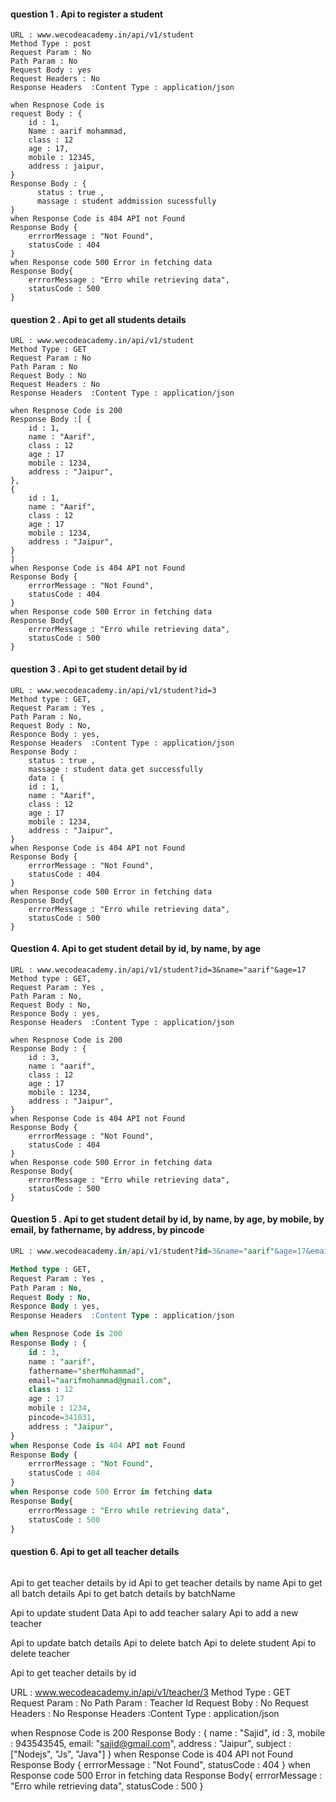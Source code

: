 #### question 1 . Api to register a student 
```
URL : www.wecodeacademy.in/api/v1/student
Method Type : post
Request Param : No 
Path Param : No
Request Body : yes
Request Headers : No 
Response Headers  :Content Type : application/json

when Respnose Code is 
request Body : {
    id : 1,
    Name : aarif mohammad,
    class : 12
    age : 17,
    mobile : 12345,
    address : jaipur,
}
Response Body : {
      status : true ,
      massage : student addmission sucessfully
}
when Response Code is 404 API not Found
Response Body {
    errrorMessage : "Not Found",
    statusCode : 404
}
when Response code 500 Error in fetching data
Response Body{
    errrorMessage : "Erro while retrieving data",
    statusCode : 500
}
```
#### question 2 . Api to get all students details
```
URL : www.wecodeacademy.in/api/v1/student
Method Type : GET
Request Param : No 
Path Param : No
Request Body : No 
Request Headers : No 
Response Headers  :Content Type : application/json

when Respnose Code is 200
Response Body :[ {
    id : 1,
    name : "Aarif",
    class : 12
    age : 17
    mobile : 1234,
    address : "Jaipur",
},
{
    id : 1,
    name : "Aarif",
    class : 12
    age : 17
    mobile : 1234,
    address : "Jaipur",
}
]
when Response Code is 404 API not Found
Response Body {
    errrorMessage : "Not Found",
    statusCode : 404
}
when Response code 500 Error in fetching data
Response Body{
    errrorMessage : "Erro while retrieving data",
    statusCode : 500
}
```
#### question 3 . Api to get student detail by id 
```
URL : www.wecodeacademy.in/api/v1/student?id=3
Method type : GET,
Request Param : Yes ,
Path Param : No,
Request Body : No,
Responce Body : yes,
Response Headers  :Content Type : application/json
Response Body :
    status : true ,
    massage : student data get successfully
    data : {
    id : 1,
    name : "Aarif",
    class : 12
    age : 17
    mobile : 1234,
    address : "Jaipur",
}
when Response Code is 404 API not Found
Response Body {
    errrorMessage : "Not Found",
    statusCode : 404
}
when Response code 500 Error in fetching data
Response Body{
    errrorMessage : "Erro while retrieving data",
    statusCode : 500
}
```
#### Question 4. Api to get student detail by id, by name, by age 
```
URL : www.wecodeacademy.in/api/v1/student?id=3&name="aarif"&age=17
Method type : GET,
Request Param : Yes ,
Path Param : No,
Request Body : No,
Responce Body : yes,
Response Headers  :Content Type : application/json

when Respnose Code is 200
Response Body : {
    id : 3,
    name : "aarif",
    class : 12
    age : 17
    mobile : 1234,
    address : "Jaipur",
}
when Response Code is 404 API not Found
Response Body {
    errrorMessage : "Not Found",
    statusCode : 404
}
when Response code 500 Error in fetching data
Response Body{
    errrorMessage : "Erro while retrieving data",
    statusCode : 500
}
```
#### Question 5 . Api to get student detail by id, by name, by age, by mobile, by email, by fathername, by address, by pincode 
```sql
URL : www.wecodeacademy.in/api/v1/student?id=3&name="aarif"&age=17&email="aarifmohammad@gmail.com"&fathername="sherMohammad"&address="Jaipur"&pincode=341031

Method type : GET,
Request Param : Yes ,
Path Param : No,
Request Body : No,
Responce Body : yes,
Response Headers  :Content Type : application/json

when Respnose Code is 200
Response Body : {
    id : 3,
    name : "aarif",
    fathername="sherMohammad",
    email="aarifmohammad@gmail.com",
    class : 12
    age : 17
    mobile : 1234,
    pincode=341031,
    address : "Jaipur",
}
when Response Code is 404 API not Found
Response Body {
    errrorMessage : "Not Found",
    statusCode : 404
}
when Response code 500 Error in fetching data
Response Body{
    errrorMessage : "Erro while retrieving data",
    statusCode : 500
}
```
#### question 6. Api to get all teacher details 
```sql

```
Api to get teacher details by id 
Api to get teacher details by name 
Api to get all batch details 
Api to get batch details by batchName

Api to update student Data 
Api to add teacher salary 
Api to add a new teacher 

Api to update batch details 
Api to delete batch 
Api to delete student 
Api to delete teacher

Api to get teacher details by id

URL : www.wecodeacademy.in/api/v1/teacher/3
Method Type : GET
Request Param : No 
Path Param : Teacher Id 
Request Boby : No 
Request Headers : No 
Response Headers  :Content Type : application/json

when Respnose Code is 200
Response Body : {
    name : "Sajid",
    id : 3,
    mobile : 943543545,
    email: "sajid@gmail.com",
    address : "Jaipur",
    subject : ["Nodejs", "Js", "Java"]
}
when Response Code is 404 API not Found
Response Body {
    errrorMessage : "Not Found",
    statusCode : 404
}
when Response code 500 Error in fetching data
Response Body{
    errrorMessage : "Erro while retrieving data",
    statusCode : 500
}


 